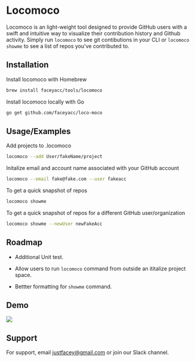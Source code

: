 
# Locomoco

Locomoco is an light-weight tool designed to provide GitHub users with a swift and intuitive way to visualize their contribution history and Github activity. Simply run `locomoco` to see git contibutions in your CLI or `locomoco showme` to see a list of repos you've contributed to.



## Installation

Install locomoco with Homebrew

```bash
brew install faceyacc/tools/locomoco
```

Install locomoco locally with Go
```bash
go get github.com/faceyacc/loco-moco
```
## Usage/Examples


Add projects to .locomoco
```bash
locomoco --add User/fakeName/project
```
Initalize email and account name associated with your GitHub account
```bash
locomoco --email fake@fake.com --user fakeacc
```
To get a quick snapshot of repos
```bash
locomoco showme
```
To get a quick snapshot of repos for a different GitHub user/organization
```bash
locomoco showme --newUser newFakeAcc
```
## Roadmap

- Additional Unit test.

- Allow users to run `locomoco` command from outside an ititalize project space.

- Bettter formatting for `showme` command.

## Demo

![](https://github.com/faceyacc/locomoco/blob/main/locomoco.gif)

## Support

For support, email justfacey@gmail.com or join our Slack channel.

